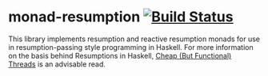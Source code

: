 monad-resumption [![Build Status](https://travis-ci.org/igraves/monad-resumption.svg?branch=master)](https://travis-ci.org/igraves/monad-resumption)
=================

This library implements resumption and reactive resumption monads for use in resumption-passing style programming in Haskell.  For more information on the basis behind Resumptions in Haskell, [Cheap (But Functional) Threads](http://people.cs.missouri.edu/~harrisonwl/drafts/CheapThreads.pdf) is an advisable read.
